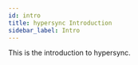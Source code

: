 ```yaml
---
id: intro
title: hypersync Introduction
sidebar_label: Intro
---
```


This is the introduction to hypersync.
